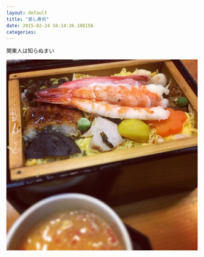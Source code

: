 ```yaml
---
layout: default
title: "蒸し寿司"
date: 2015-02-24 16:14:26.108156
categories: 
---
```


関東人は知らぬまい

![意外と熱い](/assets/images/201502/10995140_415460125245957_1428462876_n.jpg)


